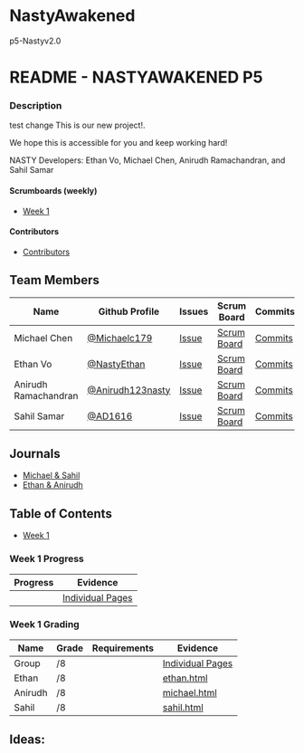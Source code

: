 # NastyAwakened
p5-Nastyv2.0

# README - NASTYAWAKENED P5

### Description
test change
This is our new project!. 


We hope this is accessible for you and keep working hard!

NASTY Developers: Ethan Vo, Michael Chen, Anirudh Ramachandran, and Sahil Samar

#### Scrumboards (weekly)
* [Week 1]()

#### Contributors
* [Contributors](https://github.com/NastyEthan/NastyAwakened/graphs/contributors)

## Team Members
| Name | Github Profile | Issues | Scrum Board | Commits | MiniLab |
| - | - | - | - | - | -|
| Michael Chen | [@Michaelc179]() |  [Issue]() | [Scrum Board]() | [Commits]() | [michael.html]()
| Ethan Vo | [@NastyEthan]() | [Issue]() | [Scrum Board]() | [Commits]() |[ethan.html]() |
| Anirudh Ramachandran | [@Anirudh123nasty]() | [Issue]() | [Scrum Board]() | [Commits]() | [anirudh.html]() |
| Sahil Samar | [@AD1616]() | [Issue]() | [Scrum Board]() | [Commits]() | [sahil.html]() |

## Journals
* [Michael & Sahil](https://drive.google.com/drive/u/1/folders/109c7P4Li6FC6_TDuxjpdwKTddyE3Jvg1)
* [Ethan & Anirudh]()

## Table of Contents
* [Week 1]()

### Week 1 Progress
| Progress | Evidence |
| - | - |
|  | [Individual Pages]() |

### Week 1 Grading
| Name | Grade | Requirements | Evidence |
| - | - | - | - |
| Group | /8 | | [Individual Pages]()|
| Ethan | /8 | | [ethan.html]() |
| Anirudh | /8 |  | [michael.html]() |
| Sahil | /8 |  | [sahil.html]() |

## Ideas:
